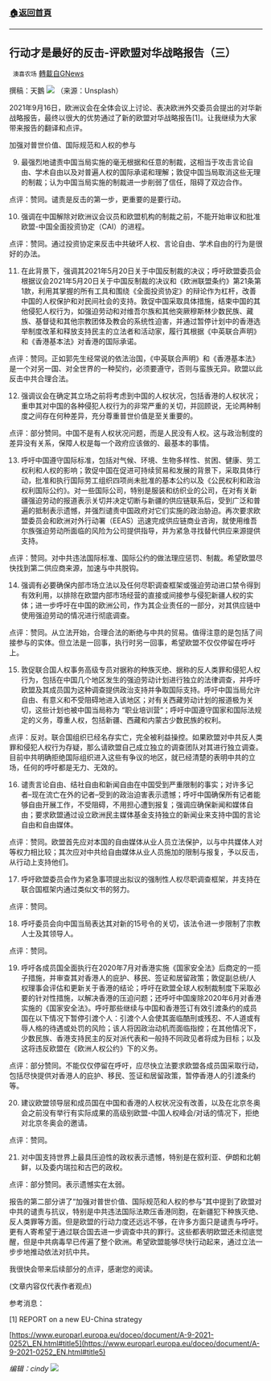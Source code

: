 ###  [:house:返回首頁](https://github.com/ourhimalayas/txt)
---


## 行动才是最好的反击-评欧盟对华战略报告（三）
` 澳喜农场` [轉載自GNews](https://gnews.org/zh-hans/1549610/)

撰稿：天鵝
![](https://assets.gnews.org/wp-content/uploads/2021/09/70D973E5-3A16-49F5-A78C-9DF880C6A853-edited.jpeg)
（来源：Unsplash）

2021年9月16日，欧洲议会在全体会议上讨论、表决欧洲外交委员会提出的对华新战略报告，最终以很大的优势通过了新的欧盟对华战略报告[1]。让我继续为大家带来报告的翻译和点评。

加强对普世价值、国际规范和人权的参与

9. 最强烈地谴责中国当局实施的毫无根据和任意的制裁，这相当于攻击言论自由、学术自由以及对普遍人权的国际承诺和理解；敦促中国当局取消这些无理的制裁；认为中国当局实施的制裁进一步削弱了信任，阻碍了双边合作。

点评：赞同。谴责是反击的第一步，更重要的是要行动。

10. 强调在中国解除对欧洲议会议员和欧盟机构的制裁之前，不能开始审议和批准欧盟-中国全面投资协定（CAI）的进程。

点评：赞同。通过投资协定来反击中共破坏人权、言论自由、学术自由的行为是很好的办法。

11. 在此背景下，强调其2021年5月20日关于中国反制裁的决议；呼吁欧盟委员会根据议会2021年5月20日关于中国反制裁的决议和《欧洲联盟条约》第21条第1款，利用其掌握的所有工具和围绕《全面投资协定》的辩论作为杠杆，改善中国的人权保护和对民间社会的支持。敦促中国采取具体措施，结束中国的其他侵犯人权行为，如强迫劳动和对维吾尔族和其他突厥穆斯林少数民族、藏族、基督徒和其他宗教团体及教会的系统性迫害，并通过暂停计划中的香港选举制度改革和释放支持民主的立法者和活动家，履行其根据《中英联合声明》和《香港基本法》对香港的国际承诺。

点评：赞同。正如郭先生经常说的依法治国，《中英联合声明》和《香港基本法》是一个对另一国、对全世界的一种契约，必须要遵守，否则与蛮族无异。欧盟以此反击中共合理合法。

12. 强调议会在确定其立场之前将考虑到中国的人权状况，包括香港的人权状况；重申其对中国的各种侵犯人权行为的非常严重的关切，并回顾说，无论两种制度之间存在何种差异，充分尊重普世价值是至关重要的。

点评：部分赞同。中国不是有人权状况问题，而是人民没有人权。这与政治制度的差异没有关系，保障人权是每一个政府应该做的、最基本的事情。

13. 呼吁中国遵守国际标准，包括对气候、环境、生物多样性、贫困、健康、劳工权利和人权的影响；敦促中国在促进可持续贸易和发展的背景下，采取具体行动，批准和执行国际劳工组织四项尚未批准的基本公约以及《公民权利和政治权利国际公约》。对一些国际公司，特别是服装和纺织业的公司，在对有关新疆强迫劳动的报道表示关切并决定切断与新疆的供应链联系后，受到广泛和普遍的抵制表示遗憾，并强烈谴责中国政府对它们实施的政治胁迫。再次要求欧盟委员会和欧洲对外行动署（EEAS）迅速完成供应链商业咨询，就使用维吾尔族强迫劳动所面临的风险为公司提供指导，并为紧急寻找替代供应来源提供支持。

点评：赞同。对中共违法国际标准、国际公约的做法理应惩罚、制裁。希望欧盟尽快找到第二供应商来源，加速与中共脱钩。

14. 强调有必要确保内部市场立法以及任何尽职调查框架或强迫劳动进口禁令得到有效利用，以排除在欧盟内部市场经营的直接或间接参与侵犯新疆人权的实体；进一步呼吁在中国的欧洲公司，作为其企业责任的一部分，对其供应链中使用强迫劳动的情况进行彻底调查。

点评：赞同。从立法开始，合理合法的断绝与中共的贸易。值得注意的是包括了间接参与的实体。但立法是一回事，执行时另一回事，希望欧盟不仅仅停留在呼吁上。

15. 敦促联合国人权事务高级专员对据称的种族灭绝、据称的反人类罪和侵犯人权行为，包括在中国几个地区发生的强迫劳动计划进行独立的法律调查，并呼吁欧盟及其成员国为这种调查提供政治支持并争取国际支持。呼吁中国当局允许自由、有意义和不受阻碍地进入该地区；对有关西藏劳动计划的报道极为关切，这些计划也被中国当局称为 “职业培训营”；呼吁中国遵守国家和国际法规定的义务，尊重人权，包括新疆、西藏和内蒙古少数民族的权利。

点评：反对。联合国组织已经名存实亡，完全被利益操控。如果欧盟对中共反人类罪和侵犯人权行为存疑，那么请欧盟自己成立独立的调查团队对其进行独立调查。目前中共明确拒绝国际组织进入这些有争议的地区，就已经清楚的表明中共的立场，任何的呼吁都是无力、无效的。

16. 谴责言论自由、结社自由和新闻自由在中国受到严重限制的事实；对许多记者–现在流亡在外的记者–受到的政治迫害表示遗憾；呼吁中国确保所有记者能够自由开展工作，不受阻碍，不用担心遭到报复；强调应确保新闻和媒体自由；要求欧盟通过设立欧洲民主媒体基金支持独立的新闻业来支持中国的言论自由和自由媒体。

点评：赞同。欧盟首先应对本国的自由媒体从业人员立法保护，以与中共媒体人对等权力相比较；其次应对中共给自由媒体从业人员施加的限制与报复，予以反击，从行动上支持他们。

17. 呼吁欧盟委员会作为紧急事项提出拟议的强制性人权尽职调查框架，并支持在联合国框架内通过类似文书的努力。

点评：赞同。

18. 呼吁委员会向中国当局表达其对新的15号令的关切，该法令进一步限制了宗教人士及其领导人。

点评：赞同。

19. 呼吁各成员国全面执行在2020年7月对香港实施《国家安全法》后商定的一揽子措施，并审查其对香港人的庇护、移民、签证和居留政策；敦促副总统/人权理事会评估和更新关于香港的结论；呼吁在欧盟全球人权制裁制度下采取必要的针对性措施，以解决香港的压迫问题；还呼吁中国废除2020年6月对香港实施的《国家安全法》。呼吁那些继续与中国和香港签订有效引渡条约的成员国在以下情况下暂停引渡个人：引渡个人会使其面临酷刑或残忍、不人道或有辱人格的待遇或处罚的风险；该人将因政治动机而面临指控；在其他情况下，少数民族、香港支持民主的反对派代表和一般持不同政见者将成为目标；以及这将违反欧盟在《欧洲人权公约》下的义务。

点评：部分赞同。不能仅仅停留在呼吁，应尽快立法要求欧盟各成员国采取行动，包括尽快提供对香港人的庇护、移民、签证和居留政策，暂停香港人的引渡条约等。

20. 建议欧盟领导层和成员国在中国和香港的人权状况没有改善，以及在北京冬奥会之前没有举行有实际成果的高级别欧盟-中国人权峰会/对话的情况下，拒绝对北京冬奥会的邀请。

点评：赞同。

21. 对中国支持世界上最具压迫性的政权表示遗憾，特别是在叙利亚、伊朗和北朝鲜，以及委内瑞拉和古巴的政权。

点评：部分赞同。表示遗憾实在太弱。

报告的第二部分讲了“加强对普世价值、国际规范和人权的参与”其中提到了欧盟对中共的谴责与抗议，特别是中共违法国际法欺压香港同胞，在新疆犯下种族灭绝、反人类罪等方面。但是欧盟的行动力度还远远不够，在许多方面只是谴责与呼吁。更有人寄希望于通过联合国去进一步调查中共的罪行。这些都表明欧盟还未彻底觉醒，但是中共病毒早已传遍了整个欧洲。希望欧盟能够尽快行动起来，通过立法一步步地推动依法对抗中共。

我很快会带来后续部分的点评，感谢您的阅读。

(文章内容仅代表作者观点)

参考消息：

[1] REPORT on a new EU-China strategy

[https://www.europarl.europa.eu/doceo/document/A-9-2021-0252\_EN.html#title5](https://www.europarl.europa.eu/doceo/document/A-9-2021-0252_EN.html#title5)

*编辑：cindy*
![](https://assets.gnews.org/wp-content/uploads/2021/09/澳喜图标2-1.jpg)
